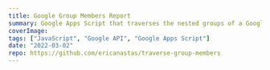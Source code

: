 ```yaml
---
title: Google Group Members Report
summary: Google Apps Script that traverses the nested groups of a Google Group and generates a GSheet report of all the members.
coverImage:
tags: ["JavaScript", "Google API", "Google Apps Script"]
date: "2022-03-02"
repo: https://github.com/ericanastas/traverse-group-members
---
```

